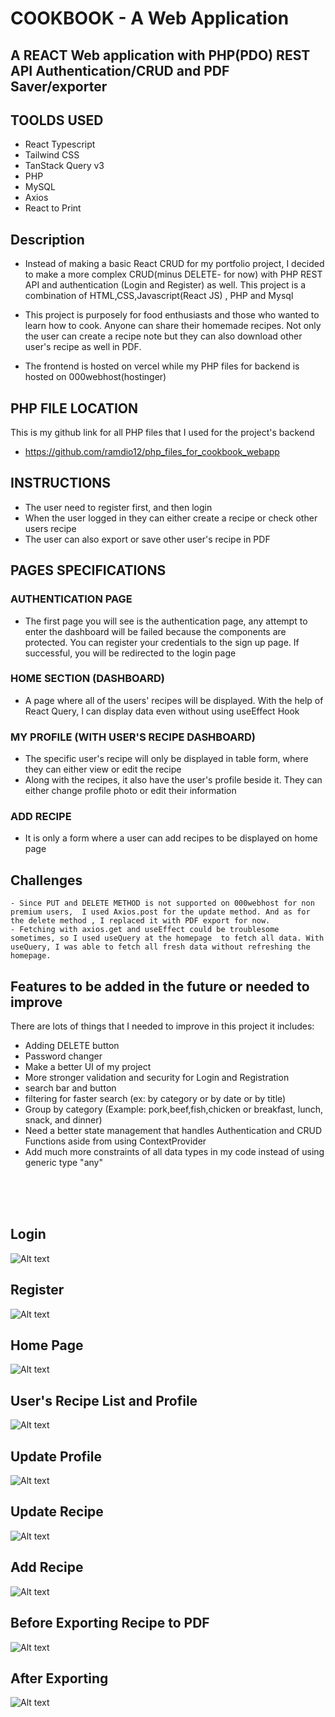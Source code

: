 # COOKBOOK - A Web Application

## A REACT Web application with PHP(PDO) REST API Authentication/CRUD and PDF Saver/exporter

## TOOLDS USED

- React Typescript
- Tailwind CSS
- TanStack Query v3
- PHP
- MySQL
- Axios
- React to Print

## Description

- Instead of making a basic React CRUD for my portfolio project, I decided to make a more complex CRUD(minus DELETE- for now) with PHP REST API and authentication (Login and Register) as well. This project is a combination of HTML,CSS,Javascript(React JS) , PHP and Mysql

- This project is purposely for food enthusiasts and those who wanted to learn how to cook. Anyone can share their homemade recipes. Not only the user can create a recipe note but they can also download other user's recipe as well in PDF.

- The frontend is hosted on vercel while my PHP files for backend is hosted on 000webhost(hostinger)

## PHP FILE LOCATION

This is my github link for all PHP files that I used for the project's backend

- https://github.com/ramdio12/php_files_for_cookbook_webapp

## INSTRUCTIONS

- The user need to register first, and then login
- When the user logged in they can either create a recipe or check other users recipe
- The user can also export or save other user's recipe in PDF

## PAGES SPECIFICATIONS

### AUTHENTICATION PAGE

- The first page you will see is the authentication page, any attempt to enter the dashboard will be failed because the components are protected. You can register your credentials to the sign up page. If successful, you will be redirected to the login page

### HOME SECTION (DASHBOARD)

- A page where all of the users' recipes will be displayed. With the help of React Query, I can display data even without using useEffect Hook

### MY PROFILE (WITH USER'S RECIPE DASHBOARD)

- The specific user's recipe will only be displayed in table form, where they can either view or edit the recipe
- Along with the recipes, it also have the user's profile beside it. They can either change profile photo or edit their information

### ADD RECIPE

- It is only a form where a user can add recipes to be displayed on home page

## Challenges

    - Since PUT and DELETE METHOD is not supported on 000webhost for non premium users,  I used Axios.post for the update method. And as for the delete method , I replaced it with PDF export for now.
    - Fetching with axios.get and useEffect could be troublesome sometimes, so I used useQuery at the homepage  to fetch all data. With useQuery, I was able to fetch all fresh data without refreshing the homepage.

## Features to be added in the future or needed to improve

There are lots of things that I needed to improve in this project it includes:

- Adding DELETE button
- Password changer
- Make a better UI of my project
- More stronger validation and security for Login and Registration
- search bar and button
- filtering for faster search (ex: by category or by date or by title)
- Group by category (Example: pork,beef,fish,chicken or breakfast, lunch, snack, and dinner)
- Need a better state management that handles Authentication and CRUD Functions aside from using ContextProvider
- Add much more constraints of all data types in my code instead of using generic type "any"

<br>
<br>
<br>

## Login

![Alt text](/screenshots/login.JPG)<br>

## Register

![Alt text](/screenshots/register.JPG)<br>

## Home Page

![Alt text](/screenshots/homepage.JPG)<br>

## User's Recipe List and Profile

![Alt text](/screenshots/users_recipelist_and_profile.JPG)<br>

## Update Profile

![Alt text](/screenshots/update_profile.JPG)<br>

## Update Recipe

![Alt text](/screenshots/update_recipe.JPG)<br>

## Add Recipe

![Alt text](/screenshots/add_recipe.JPG)<br>

## Before Exporting Recipe to PDF

![Alt text](/screenshots/before_saving_recipe.JPG)<br>

## After Exporting

![Alt text](/screenshots/after_saving_recipe.JPG)<br>
